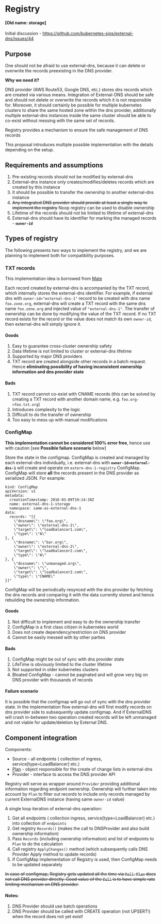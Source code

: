 # Registry
#### [Old name: storage]

Initial discussion - https://github.com/kubernetes-sigs/external-dns/issues/44

## Purpose

One should not be afraid to use external-dns, because it can delete or overwrite the records preexisting in the DNS provider.

**Why we need it?**

DNS provider (AWS Route53, Google DNS, etc.) stores dns records which are created via various means. Integration of External-DNS should be safe and should not delete or overwrite the records which it is not responsible for. Moreover, it should certainly be possible for multiple kubernetes clusters to share the same hosted zone within the dns provider, additionally multiple external-dns instances inside the same cluster should be able to co-exist without messing with the same set of records.

Registry provides a mechanism to ensure the safe management of DNS records

This proposal introduces multiple possible implementation with the details depending on the setup.

## Requirements and assumptions

1. Pre-existing records should not be modified by external-dns
2. External-dns instance only creates/modifies/deletes records which are created by this instance
3. It should be possible to transfer the ownership to another external-dns instance
4. ~~Any integrated DNS provider should provide at least a single way to implement the registry~~ Noop registry can be used to disable ownership
5. Lifetime of the records should not be limited to lifetime of external-dns
6. External-dns should have its identifier for marking the managed records - **`owner-id`**

## Types of registry

The following presents two ways to implement the registry, and we are planning to implement both for compatibility purposes.

### TXT records

This implementation idea is borrowed from [Mate](https://github.com/linki/mate/)

Each record created by external-dns is accompanied by the TXT record, which internally stores the external-dns identifier. For example, if external dns with `owner-id="external-dns-1"` record to be created with dns name `foo.zone.org`, external-dns will create a TXT record with the same dns name `foo.zone.org` and injected value of `"external-dns-1"`. The transfer of ownership can be done by modifying the value of the TXT record.  If no TXT record exists for the record or the value does not match its own `owner-id`, then external-dns will simply ignore it.


#### Goods
1. Easy to guarantee cross-cluster ownership safety
2. Data lifetime is not limited to cluster or external-dns lifetime
3. Supported by major DNS providers
4. TXT record are created alongside other records in a batch request. Hence **eliminating possibility of having inconsistent ownership information and dns provider state**

#### Bads
1. TXT record cannot co-exist with CNAME records (this can be solved by creating a TXT record with another domain name, e.g. `foo.org->foo.txt.org`)
2. Introduces complexity to the logic
3. Difficult to do the transfer of ownership
4. Too easy to mess up with manual modifications

### ConfigMap

**This implementation cannot be considered 100% error free**, hence use with caution [see **Possible failure scenario** below] 

Store the state in the configmap. ConfigMap is created and managed by each external-dns individually, i.e. external-dns with **`owner-id=external-dns-1`** will create and operate on `extern-dns-1-registry` ConfigMap. ConfigMap will store **all** the records present in the DNS provider as serialized JSON. For example:

```
kind: ConfigMap
apiVersion: v1
metadata:
  creationTimestamp: 2016-03-09T19:14:38Z
  name: external-dns-1-storage
  namespace: same-as-external-dns-1
data:
  records: "[{
	\"dnsname\": \"foo.org\",
	\"owner\": \"external-dns-1\",
	\"target\": \"loadbalancer1.com\",
	\"type\": \"A\"
}, {
	\"dnsname\": \"bar.org\",
	\"owner\": \"external-dns-2\",
	\"target\": \"loadbalancer2.com\",
	\"type\": \"A\"
}, {
	\"dnsname\": \"unmanaged.org\",
	\"owner\": \"\",
	\"target\": \"loadbalancer2.com\",
	\"type\": \"CNAME\"
}]"

```

ConfigMap will be periodically resynced with the dns provider by fetching the dns records and comparing it with the data currently stored and hence rebuilding the ownership information.

#### Goods
1. Not difficult to implement and easy to do the ownership transfer
2. ConfigMap is a first class citizen in kubernetes world
3. Does not create dependency/restriction on DNS provider
4. Cannot be easily messed with by other parties

#### Bads
1. ConfigMap might be out of sync with dns provider state
2. LifeTime is obviously limited to the cluster lifetime
3. Not supported in older kubernetes clusters
4. Bloated ConfigMap - cannot be paginated and will grow very big on DNS provider with thousands of records

#### Failure scenario

It is possible that the configmap will go out of sync with the dns provider state. In the implementation flow external-dns will first modify records on dns provider side to subsequently update configmap. And if ExternalDNS will crash in-between two operation created records will be left unmanaged and not viable for update/deletion by External DNS.

## Component integration

Components:
* Source - all endpoints ( collection of ingress, service[type=LoadBalancer] etc.)
* [Plan](https://github.com/kubernetes-sigs/external-dns/issues/13) - object responsible for the create of change lists in external-dns
* Provider - interface to access the DNS provider API

Registry will serve as wrapper around `Provider` providing additional information regarding endpoint ownership. Ownership will further taken into account by `Plan` to filter out records to include only records managed by current ExternalDNS instance (having same `owner-id` value)

A single loop iteration of external-dns operation:

1. Get all endpoints ( collection ingress, service[type=LoadBalancer] etc.) into collection of `endpoints`
2. Get registry `Records()` (makes the call to DNSProvider and also build ownership information)
3. Pass `Records` (including ownership information) and list of endpoints to `Plan` to do the calculation
4. Call registry `ApplyChanges()` method (which subsequently calls DNS Provider Apply method to update records)
5. If ConfigMap implementation of Registry is used, then ConfigMap needs to be updated separately

~~In case of configmap, Registry gets updated all the time via `Poll`. `Plan` does not call DNS provider directly. Good value of the `Poll` is to have simple rate limiting mechanism on DNS provider.~~

#### Notes:

1. DNS Provider should use batch operations
2. DNS Provider should be called with CREATE operation (not UPSERT!) when the record does not yet exist!



